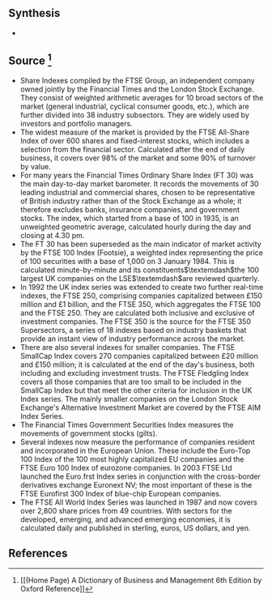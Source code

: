 ## Synthesis
- 
## Source [^1]
- Share Indexes compiled by the FTSE Group, an independent company owned jointly by the Financial Times and the London Stock Exchange. They consist of weighted arithmetic averages for 10 broad sectors of the market (general industrial, cyclical consumer goods, etc.), which are further divided into 38 industry subsectors. They are widely used by investors and portfolio managers.
- The widest measure of the market is provided by the FTSE All-Share Index of over 600 shares and fixed-interest stocks, which includes a selection from the financial sector. Calculated after the end of daily business, it covers over $98 \%$ of the market and some $90 \%$ of turnover by value.
- For many years the Financial Times Ordinary Share Index (FT 30) was the main day-to-day market barometer. It records the movements of 30 leading industrial and commercial shares, chosen to be representative of British industry rather than of the Stock Exchange as a whole; it therefore excludes banks, insurance companies, and government stocks. The index, which started from a base of 100 in 1935, is an unweighted geometric average, calculated hourly during the day and closing at 4.30 pm.
- The FT 30 has been superseded as the main indicator of market activity by the FTSE 100 Index (Footsie), a weighted index representing the price of 100 securities with a base of 1,000 on 3 January 1984. This is calculated minute-by-minute and its constituents$\textemdash$the 100 largest UK companies on the LSE$\textemdash$are reviewed quarterly.
- In 1992 the UK index series was extended to create two further real-time indexes, the FTSE 250, comprising companies capitalized between $£ 150$ million and $£ 1$ billion, and the FTSE 350, which aggregates the FTSE 100 and the FTSE 250. They are calculated both inclusive and exclusive of investment companies. The FTSE 350 is the source for the FTSE 350 Supersectors, a series of 18 indexes based on industry baskets that provide an instant view of industry performance across the market.
- There are also several indexes for smaller companies. The FTSE SmallCap Index covers 270 companies capitalized between $£ 20$ million and $£ 150$ million; it is calculated at the end of the day's business, both including and excluding investment trusts. The FTSE Fledgling Index covers all those companies that are too small to be included in the SmallCap Index but that meet the other criteria for inclusion in the UK Index series. The mainly smaller companies on the London Stock Exchange's Alternative Investment Market are covered by the FTSE AIM Index Series.
- The Financial Times Government Securities Index measures the movements of government stocks (gilts).
- Several indexes now measure the performance of companies resident and incorporated in the European Union. These include the Euro-Top 100 Index of the 100 most highly capitalized EU companies and the FTSE Euro 100 Index of eurozone companies. In 2003 FTSE Ltd launched the Euro.frst Index series in conjunction with the cross-border derivatives exchange Euronext NV; the most important of these is the FTSE Eurofirst 300 Index of blue-chip European companies.
- The FTSE All World Index Series was launched in 1987 and now covers over 2,800 share prices from 49 countries. With sectors for the developed, emerging, and advanced emerging economies, it is calculated daily and published in sterling, euros, US dollars, and yen.
## References

[^1]: [[(Home Page) A Dictionary of Business and Management 6th Edition by Oxford Reference]]